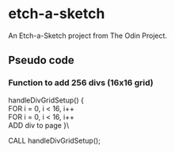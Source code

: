 # etch-a-sketch
An Etch-a-Sketch project from The Odin Project. 

## Pseudo code

### Function to add 256 divs (16x16 grid)
handleDivGridSetup() {\
    FOR i = 0, i < 16, i++\
        FOR i = 0, i < 16, i++\
            ADD div to page
}\

CALL handleDivGridSetup();